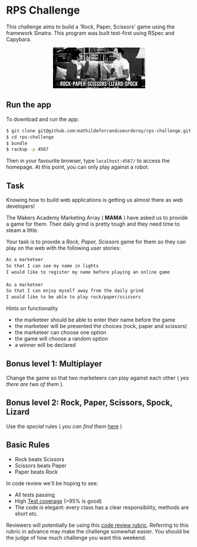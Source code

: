 # RPS Challenge

This challenge aims to build a 'Rock, Paper, Scissors' game using the framework Sinatra. This program was built test-first using RSpec and Capybara.

<p align="center"><img src="/public/TBBT.gif" width="250px"></p>

Run the app
-------

To download and run the app:
```sh
$ git clone git@github.com:mathildeferrandcoeurderoy/rps-challenge.git
$ cd rps-challenge
$ bundle
$ rackup -p 4567
```
Then in your favourite browser, type `localhost:4567/` to access the homepage.
At this point, you can only play against a robot.

Task
----

Knowing how to build web applications is getting us almost there as web developers!

The Makers Academy Marketing Array ( **MAMA** ) have asked us to provide a game for them. Their daily grind is pretty tough and they need time to steam a little.

Your task is to provide a _Rock, Paper, Scissors_ game for them so they can play on the web with the following user stories:

```sh
As a marketeer
So that I can see my name in lights
I would like to register my name before playing an online game

As a marketeer
So that I can enjoy myself away from the daily grind
I would like to be able to play rock/paper/scissors
```

Hints on functionality

- the marketeer should be able to enter their name before the game
- the marketeer will be presented the choices (rock, paper and scissors)
- the marketeer can choose one option
- the game will choose a random option
- a winner will be declared


## Bonus level 1: Multiplayer

Change the game so that two marketeers can play against each other ( _yes there are two of them_ ).

## Bonus level 2: Rock, Paper, Scissors, Spock, Lizard

Use the _special_ rules ( _you can find them_ [here](http://en.wikipedia.org/wiki/Rock-paper-scissors-lizard-Spock) )

## Basic Rules

- Rock beats Scissors
- Scissors beats Paper
- Paper beats Rock

In code review we'll be hoping to see:

* All tests passing
* High [Test coverage](https://github.com/makersacademy/course/blob/master/pills/test_coverage.md) (>95% is good)
* The code is elegant: every class has a clear responsibility, methods are short etc.

Reviewers will potentially be using this [code review rubric](docs/review.md). Referring to this rubric in advance may make the challenge somewhat easier.  You should be the judge of how much challenge you want this weekend.
